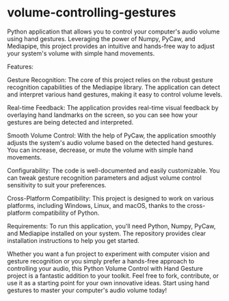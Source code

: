 # volume-controlling-gestures

Python application that allows you to control your computer's audio volume using hand gestures. Leveraging the power of Numpy, PyCaw, and Mediapipe, this project provides an intuitive and hands-free way to adjust your system's volume with simple hand movements.

Features:

Gesture Recognition: The core of this project relies on the robust gesture recognition capabilities of the Mediapipe library. The application can detect and interpret various hand gestures, making it easy to control volume levels.

Real-time Feedback: The application provides real-time visual feedback by overlaying hand landmarks on the screen, so you can see how your gestures are being detected and interpreted.

Smooth Volume Control: With the help of PyCaw, the application smoothly adjusts the system's audio volume based on the detected hand gestures. You can increase, decrease, or mute the volume with simple hand movements.

Configurability: The code is well-documented and easily customizable. You can tweak gesture recognition parameters and adjust volume control sensitivity to suit your preferences.

Cross-Platform Compatibility: This project is designed to work on various platforms, including Windows, Linux, and macOS, thanks to the cross-platform compatibility of Python.

Requirements: To run this application, you'll need Python, Numpy, PyCaw, and Mediapipe installed on your system. The repository provides clear installation instructions to help you get started.

Whether you want a fun project to experiment with computer vision and gesture recognition or you simply prefer a hands-free approach to controlling your audio, this Python Volume Control with Hand Gesture project is a fantastic addition to your toolkit. Feel free to fork, contribute, or use it as a starting point for your own innovative ideas. Start using hand gestures to master your computer's audio volume today!

